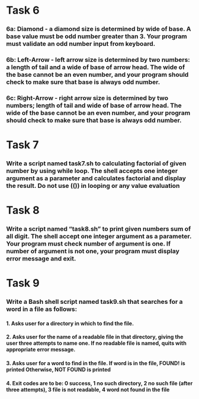# Task 6
### 6a: Diamond - a diamond size is determined by wide of base. A base value must be odd number greater than 3. Your program must validate an odd number input from keyboard. 
### 6b: Left-Arrow - left arrow size is determined by two numbers: a length of tail and a wide of base of arrow head. The wide of the base cannot be an even number, and your program should check to make sure that base is always odd number. 
### 6c: Right-Arrow - right arrow size is determined by two numbers; length of tail and wide of base of arrow head. The wide of the base cannot be an even number, and your program should check to make sure that base is always odd number. 
# Task 7
### Write a script named task7.sh to calculating factorial of given number by using while loop. The shell accepts one integer argument as a parameter and calculates factorial and display the result. Do not use (()) in looping or any value evaluation
# Task 8
### Write a script named “task8.sh” to print given numbers sum of all digit. The shell accept one integer argument as a parameter. Your program must check number of argument is one. If number of argument is not one, your program must display error message and exit.
# Task 9
### Write a Bash shell script named task9.sh that searches for a word in a file as follows:
#### 1. Asks user for a directory in which to find the file.
#### 2. Asks user for the name of a readable file in that directory, giving the user three attempts to name one. If no readable file is named, quits with appropriate error message.
#### 3. Asks user for a word to find in the file. If word is in the file, <word> FOUND! is printed Otherwise, <word> NOT FOUND is printed
#### 4. Exit codes are to be: 0 success, 1 no such directory, 2 no such file (after three attempts), 3 file is not readable, 4 word not found in the file
